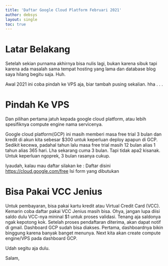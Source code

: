 ```yaml
---
title: 'Daftar Google Cloud Platform Februari 2021'
author: debsys
layout: single
toc: true
---
```


# Latar Belakang
Setelah sekian purnama akhirnya bisa nulis lagi, bukan karena sibuk tapi karena ada masalah sama tempat hosting yang lama dan database blog saya hilang begitu saja. Huh.

Awal 2021 ini coba pindah ke VPS aja, biar tambah pusing sekalian. hha . . .

# Pindah Ke VPS
Dan pilihan pertama jatuh kepada google cloud platform, atau lebih spesifiknya compute engine nama servicenya.

Google cloud platform(GCP) ini masih memberi masa free trial 3 bulan dan kredit di akun kita sebesar $300 untuk keperluan deploy apapun di GCP. Sedikit kecewa, padahal tahun lalu masa free trial masih 12 bulan alias 1 tahun alias 365 hari. Lha sekarang cuma 3 bulan.
Tapi tidak apa2 kisanak. Untuk keperluan ngoprek, 3 bulan rasanya cukup.

Iyaudah, kalau mau daftar silakan ke :
Daftar disini <a rel="noreferrer noopener" href="https://cloud.google.com/free" target="_blank">https://cloud.google.com/free</a>
Isi form yang dibutukan

# Bisa Pakai VCC Jenius
Untuk pembayaran, bisa pakai kartu kredit atau Virtual Credit Card (VCC). Kemarin coba daftar pakai VCC Jenius masih bisa.
Ohya, jangan lupa diisi saldo dulu VCC-nya mininal $1 untuk proses validasi. Tenang aja saldonya ngak kepotong kok.
Setelah proses pendaftaran diterima, akan dapat notif di gmail. Dashboard GCP sudah bisa diakses.
Pertama, dashboardnya bikin binggung karena banyak banget menunya. 
Next kita akan create compute engine/VPS pada dashboard GCP.

Udah segitu aja dulu.

Salam,
